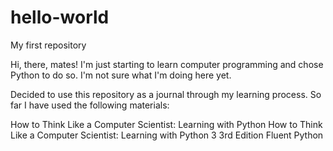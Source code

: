 # hello-world
My first repository

Hi, there, mates! I'm just starting to learn computer programming and chose Python to do so.
I'm not sure what I'm doing here yet.

Decided to use this repository as a journal through my learning process. So far I have used the following materials:

How to Think Like a Computer Scientist: Learning with Python
How to Think Like a Computer Scientist: Learning with Python 3 3rd Edition
Fluent Python
